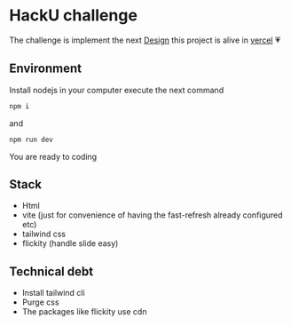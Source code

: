 # HackU challenge

The challenge is implement the next
[Design](https://www.figma.com/proto/Mn0DHT76wvpiFQox5NblPY/for-frontend-test.?node-id=0-1&scaling=scale-down&page-id=0%3A1) this project is alive in [vercel](https://hackuchallenge.vercel.app/) 💗

## Environment
Install nodejs in your computer execute the next command

```bash
npm i
```
and 
```bash
npm run dev
```
You are ready to coding

## Stack

- Html
- vite (just for convenience of having the fast-refresh already configured etc)
- tailwind css
- flickity (handle slide easy)

## Technical debt

- Install tailwind cli
- Purge css
- The packages like flickity use cdn